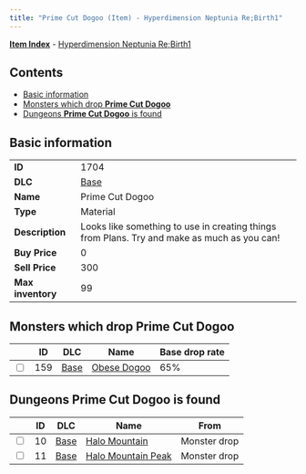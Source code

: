 ```yaml
---
title: "Prime Cut Dogoo (Item) - Hyperdimension Neptunia Re;Birth1"
---
```


[**Item Index**](/neptunia/rb1/item/index.html) - [Hyperdimension Neptunia Re;Birth1](/neptunia/rb1)

## Contents

- [Basic information](#basic-information)
- [Monsters which drop **Prime Cut Dogoo**](#monsters-which-drop-prime-cut-dogoo)
- [Dungeons **Prime Cut Dogoo** is found](#dungeons-prime-cut-dogoo-is-found)

## Basic information

|   |   |
| -- | -- |
| **ID** | 1704 |
| **DLC** | [Base](/neptunia/rb1/dlc/1-base.html) |
| **Name** | Prime Cut Dogoo |
| **Type** | Material |
| **Description** | Looks like something to use in creating things from Plans. Try and make as much as you can! |
| **Buy Price** | 0 |
| **Sell Price** | 300 |
| **Max inventory** | 99 |

## Monsters which drop **Prime Cut Dogoo**

|    | ID | DLC | Name | Base drop rate |
| -- | -- | --- | ---- | -------------- |
| <input type="checkbox" id="rb1-monster-1-159" class="trackbox" /> | 159 | [Base](/neptunia/rb1/dlc/1-base.html) | [Obese Dogoo](/neptunia/rb1/monster/1-159-obese-dogoo.html) | 65% |

## Dungeons **Prime Cut Dogoo** is found

|    | ID | DLC | Name | From |
| -- | -- | --- | ---- | ---- |
| <input type="checkbox" id="rb1-dungeon-1-10" class="trackbox" /> | 10 | [Base](/neptunia/rb1/dlc/1-base.html) | [Halo Mountain](/neptunia/rb1/dungeon/1-10-halo-mountain.html) | Monster drop |
| <input type="checkbox" id="rb1-dungeon-1-11" class="trackbox" /> | 11 | [Base](/neptunia/rb1/dlc/1-base.html) | [Halo Mountain Peak](/neptunia/rb1/dungeon/1-11-halo-mountain-peak.html) | Monster drop |
